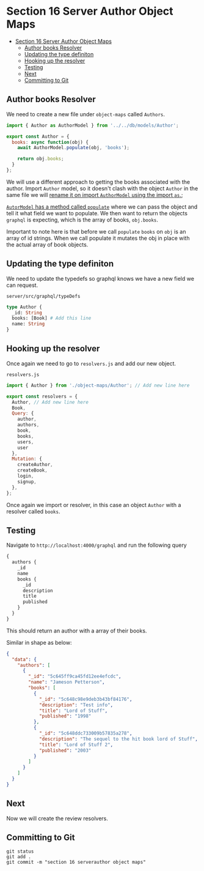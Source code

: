 # Section 16 Server Author Object Maps

<!-- TOC -->

- [Section 16 Server Author Object Maps](#section-16-server-author-object-maps)
  - [Author books Resolver](#author-books-resolver)
  - [Updating the type definiton](#updating-the-type-definiton)
  - [Hooking up the resolver](#hooking-up-the-resolver)
  - [Testing](#testing)
  - [Next](#next)
  - [Committing to Git](#committing-to-git)

<!-- /TOC -->

## Author books Resolver

We need to create a new file under `object-maps` called `Authors`.

```js
import { Author as AuthorModel } from '../../db/models/Author';

export const Author = {
  books: async function(obj) {
    await AuthorModel.populate(obj, 'books');

    return obj.books;
  }
};
```

We will use a different approach to getting the books associated with the author. Import `Author` model, so it doesn't clash with the object `Author` in the same file we will [rename it on import `AuthorModel` using the import `as`.](https://developer.mozilla.org/en-US/docs/Web/JavaScript/Reference/Statements/import#Rename_multiple_exports_during_import);

[`AutorModel` has a method called `populate`](https://mongoosejs.com/docs/populate.html) where we can pass the object and tell it what field we want to populate. We then want to return the objects `graphql` is expecting, which is the array of books, `obj.books`.

Important to note here is that before we call `populate` `books` on `obj` is an array of id strings. When we call populate it mutates the obj in place with the actual array of book objects.

## Updating the type definiton

We need to update the typedefs so graphql knows we have a new field we can request.

`server/src/graphql/typeDefs`
```graphql
type Author {
  _id: String
  books: [Book] # Add this line
  name: String
}
```

## Hooking up the resolver

Once again we need to go to `resolvers.js` and add our new object.

`resolvers.js`
```js
import { Author } from './object-maps/Author'; // Add new line here

export const resolvers = {
  Author, // Add new line here
  Book,
  Query: {
    author,
    authors,
    book,
    books,
    users,
    user
  },
  Mutation: {
    createAuthor,
    createBook,
    login,
    signup,
  },
}; 
```

Once again we import or resolver, in this case an object `Author` with a resolver called `books`.

## Testing

Navigate to `http://localhost:4000/graphql` and run the following query

```graphql
{
  authors {
    _id
    name
    books {
      _id
      description
      title
      published
    }
  }
}
```

This should return an author with a array of their books.

Similar in shape as below:

```json
{
  "data": {
    "authors": [
      {
        "_id": "5c645ff9ca45fd12ee4efcdc",
        "name": "Jameson Petterson",
        "books": [
          {
            "_id": "5c648c98e9deb3b43bf84176",
            "description": "Test info",
            "title": "Lord of Stuff",
            "published": "1998"
          },
          {
            "_id": "5c648ddc733009b57835a278",
            "description": "The sequel to the hit book lord of Stuff",
            "title": "Lord of Stuff 2",
            "published": "2003"
          }
        ]
      }
    ]
  }
}
```

## Next

Now we will create the review resolvers.

## Committing to Git

```
git status
git add .
git commit -m "section 16 serverauthor object maps"
```